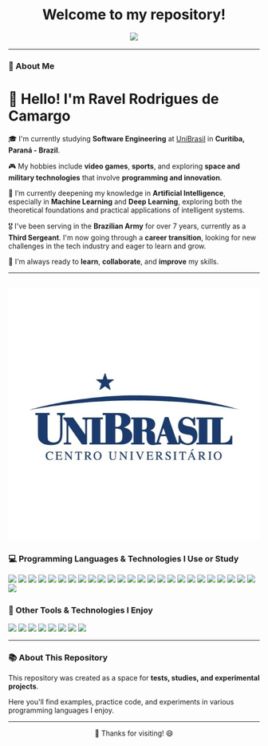 <h1 align="center">Welcome to my repository!</h1>

<p align="center">
  <img src="https://readme-typing-svg.herokuapp.com?color=00bfff&lines=Back-End+Developer+in+Progress;Software+Engineering+Student;Technology+Enthusiast+💻" />
</p>

---

### 📌 About Me

# 👋 Hello! I'm Ravel Rodrigues de Camargo

🎓 I'm currently studying **Software Engineering** at [UniBrasil](https://www.unibrasil.com.br/) in **Curitiba, Paraná - Brazil**.

🎮 My hobbies include **video games**, **sports**, and exploring **space and military technologies** that involve **programming and innovation**.

🧠 I’m currently deepening my knowledge in **Artificial Intelligence**, especially in **Machine Learning** and **Deep Learning**, exploring both the theoretical foundations and practical applications of intelligent systems.

🎖️ I've been serving in the **Brazilian Army** for over 7 years, currently as a **Third Sergeant**. I'm now going through a **career transition**, looking for new challenges in the tech industry and eager to learn and grow.

🚀 I'm always ready to **learn**, **collaborate**, and **improve** my skills.

---

![UniBrasil Logo](FYIsHjPgTXu23GHcRxhc_logo.jpg)
---

### 💻 Programming Languages & Technologies I Use or Study

<p align="left">

  <!-- Linguagens -->
  <img src="https://img.shields.io/badge/Java-%23ED8B00?style=for-the-badge&logo=java&logoColor=white" />
  <img src="https://img.shields.io/badge/PHP-%23777BB4?style=for-the-badge&logo=php&logoColor=white" />
  <img src="https://img.shields.io/badge/C%23-239120?style=for-the-badge&logo=c-sharp&logoColor=white" />
  <img src="https://img.shields.io/badge/C-00599C?style=for-the-badge&logo=c&logoColor=white" />
  <img src="https://img.shields.io/badge/Python-3776AB?style=for-the-badge&logo=python&logoColor=white" />
  <img src="https://img.shields.io/badge/JavaScript-F7DF1E?style=for-the-badge&logo=javascript&logoColor=black" />
  <img src="https://img.shields.io/badge/HTML5-E34F26?style=for-the-badge&logo=html5&logoColor=white" />
  <img src="https://img.shields.io/badge/CSS3-1572B6?style=for-the-badge&logo=css3&logoColor=white" />

  <!-- Bancos de Dados -->
  <img src="https://img.shields.io/badge/MySQL-4479A1?style=for-the-badge&logo=mysql&logoColor=white" />
  <img src="https://img.shields.io/badge/PostgreSQL-4169E1?style=for-the-badge&logo=postgresql&logoColor=white" />
  <img src="https://img.shields.io/badge/MongoDB-47A248?style=for-the-badge&logo=mongodb&logoColor=white" />

  <!-- Versionamento -->
  <img src="https://img.shields.io/badge/Git-F05032?style=for-the-badge&logo=git&logoColor=white" />
  <img src="https://img.shields.io/badge/GitHub-181717?style=for-the-badge&logo=github&logoColor=white" />

  <!-- Sistemas Operacionais -->
  <img src="https://img.shields.io/badge/Linux-FCC624?style=for-the-badge&logo=linux&logoColor=black" />
  <img src="https://img.shields.io/badge/Windows-0078D6?style=for-the-badge&logo=windows&logoColor=white" />

  <!-- IDEs e Ferramentas -->
  <img src="https://img.shields.io/badge/VS%20Code-007ACC?style=for-the-badge&logo=visual-studio-code&logoColor=white" />
  <img src="https://img.shields.io/badge/IntelliJ%20IDEA-000000?style=for-the-badge&logo=intellij-idea&logoColor=white" />
  <img src="https://img.shields.io/badge/Eclipse-2C2255?style=for-the-badge&logo=eclipse&logoColor=white" />
  <img src="https://img.shields.io/badge/NetBeans-1B6AC6?style=for-the-badge&logo=apache-netbeans-ide&logoColor=white" />

  <!-- Tecnologias e Conceitos -->
  <img src="https://img.shields.io/badge/REST-25A162?style=for-the-badge&logo=rest&logoColor=white" />
  <img src="https://img.shields.io/badge/Agile-009688?style=for-the-badge&logo=agile&logoColor=white" />
  <img src="https://img.shields.io/badge/Spring%20Boot-6DB33F?style=for-the-badge&logo=spring-boot&logoColor=white" />
  <img src="https://img.shields.io/badge/.NET-512BD4?style=for-the-badge&logo=dotnet&logoColor=white" />
  <img src="https://img.shields.io/badge/OOP-%23FF6F00?style=for-the-badge&logo=data&logoColor=white" />
  <img src="https://img.shields.io/badge/SQL-%2300f?style=for-the-badge&logo=sqlite&logoColor=white" />
  <img src="https://img.shields.io/badge/UML-FF4088?style=for-the-badge&logo=uml&logoColor=white" />

</p>

### 🚀 Other Tools & Technologies I Enjoy

<p align="left">

  <!-- Cloud & DevOps -->
  <img src="https://img.shields.io/badge/Docker-2496ED?style=for-the-badge&logo=docker&logoColor=white" />
  <img src="https://img.shields.io/badge/AWS-232F3E?style=for-the-badge&logo=amazonaws&logoColor=white" />

  <!-- Inteligência Artificial e Ciência de Dados -->
  <img src="https://img.shields.io/badge/TensorFlow-FF6F00?style=for-the-badge&logo=tensorflow&logoColor=white" />
  <img src="https://img.shields.io/badge/PyTorch-EE4C2C?style=for-the-badge&logo=pytorch&logoColor=white" />
  <img src="https://img.shields.io/badge/scikit--learn-F7931E?style=for-the-badge&logo=scikitlearn&logoColor=white" />
  <img src="https://img.shields.io/badge/Pandas-150458?style=for-the-badge&logo=pandas&logoColor=white" />
  <img src="https://img.shields.io/badge/Numpy-013243?style=for-the-badge&logo=numpy&logoColor=white" />
  <img src="https://img.shields.io/badge/Jupyter-F37626?style=for-the-badge&logo=jupyter&logoColor=white" />

</p>

---

### 📚 About This Repository

This repository was created as a space for **tests, studies, and experimental projects**.

Here you'll find examples, practice code, and experiments in various programming languages I enjoy.

---

<p align="center">💬 Thanks for visiting! 😄</p>

